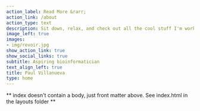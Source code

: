 ```yaml
---
action_label: Read More &rarr;
action_link: /about
action_type: text
description: Sit down, relax, and check out all the cool stuff I'm working on!
image_left: true
images:
- img/revoir.jpg
show_action_link: true
show_social_links: true
subtitle: Aspiring bioinformatician
text_align_left: true
title: Paul Villanueva
type: home
---
```


** index doesn't contain a body, just front matter above.
See index.html in the layouts folder **
